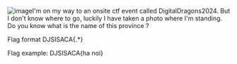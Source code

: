 ![image](https://github.com/user-attachments/assets/bfd46235-f5cc-491f-bc72-487c5a3bbfd2)I'm on my way to an onsite ctf event called DigitalDragons2024. But I don't know where to go, luckily I have taken a photo where I'm standing. Do you know what is the name of this province ?

Flag format DJSISACA{.*}

Flag example: DJSISACA{ha noi}
